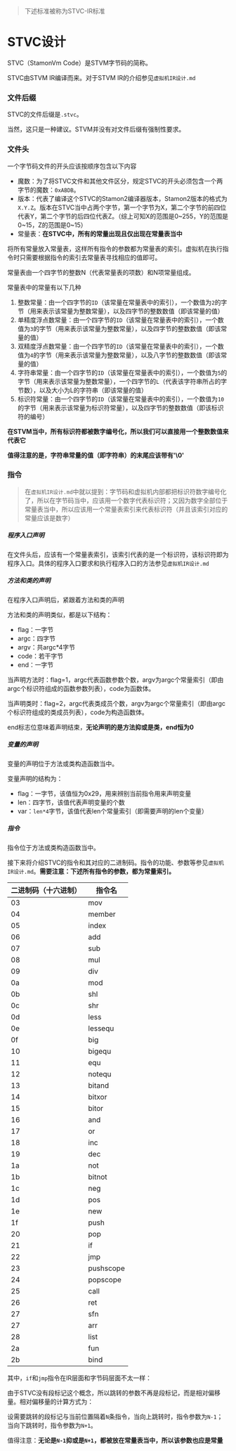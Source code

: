 <!--
 * @Name: 虚拟机STVC设计.md
 * @Copyright: Apache2.0
 * @Author: CLimber-Rong
 * @Date: 10/12/23 14:07
 * @Description: STVC-IR设计文档，文档版本v1.5
-->

> 下述标准被称为STVC-IR标准

# STVC设计

STVC（StamonVm Code）是STVM字节码的简称。

STVC由STVM IR编译而来。对于STVM IR的介绍参见``虚拟机IR设计.md``

### 文件后缀

STVC的文件后缀是``.stvc``。

当然，这只是一种建议。STVM并没有对文件后缀有强制性要求。

### 文件头

一个字节码文件的开头应该按顺序包含以下内容

* 魔数：为了将STVC文件和其他文件区分，规定STVC的开头必须包含一个两字节的魔数：``0xABDB``。
* 版本：代表了编译这个STVC的Stamon2编译器版本，Stamon2版本的格式为``X.Y.Z``。版本在STVC当中占两个字节，第一个字节为X，第二个字节的前四位代表Y，第二个字节的后四位代表Z。（综上可知X的范围是0&#126;255，Y的范围是0&#126;15，Z的范围是0&#126;15）
* 常量表：**在STVC中，所有的常量出现且仅出现在常量表当中**

将所有常量放入常量表，这样所有指令的参数都为常量表的索引。虚拟机在执行指令时只需要根据指令的索引去常量表寻找相应的值即可。

常量表由一个四字节的整数N（代表常量表的项数）和N项常量组成。

常量表中的常量有以下几种

1. 整数常量：由一个四字节的``ID``（该常量在常量表中的索引），一个数值为``2``的字节（用来表示该常量为整数常量），以及四字节的整数数值（即该常量的值）
2. 单精度浮点数常量：由一个四字节的``ID``（该常量在常量表中的索引），一个数值为``3``的字节（用来表示该常量为整数常量），以及四字节的整数数值（即该常量的值）
3. 双精度浮点数常量：由一个四字节的``ID``（该常量在常量表中的索引），一个数值为``4``的字节（用来表示该常量为整数常量），以及八字节的整数数值（即该常量的值）
4. 字符串常量：由一个四字节的``ID``（该常量在常量表中的索引），一个数值为``5``的字节（用来表示该常量为整数常量），一个四字节的``L``（代表该字符串所占的字节数），以及大小为L的字符串（即该常量的值）
5. 标识符常量：由一个四字节的``ID``（该常量在常量表中的索引），一个数值为``10``的字节（用来表示该常量为标识符常量），以及四字节的整数数值（即该标识符的编号）

**在STVM当中，所有标识符都被数字编号化，所以我们可以直接用一个整数数值来代表它**

**值得注意的是，字符串常量的值（即字符串）的末尾应该带有'\0'**

### 指令

> 在``虚拟机IR设计.md``中就以提到：字节码和虚拟机内部都把标识符数字编号化了，所以在字节码当中，应该用一个数字代表标识符；又因为数字全部位于常量表当中，所以应该用一个常量表索引来代表标识符（并且该索引对应的常量应该是数字）

##### 程序入口声明

在文件头后，应该有一个常量表索引，该索引代表的是一个标识符，该标识符即为程序入口。具体的程序入口要求和执行程序入口的方法参见``虚拟机IR设计.md``

##### 方法和类的声明

在程序入口声明后，紧跟着方法和类的声明

方法和类的声明类似，都是以下结构：

* flag：一字节
* argc：四字节
* argv：共argc*4字节
* code：若干字节
* end：一字节

当声明方法时：flag=1，argc代表函数参数个数，argv为argc个常量索引（即由argc个标识符组成的函数参数列表），code为函数体。

当声明类时：flag=2，argc代表类成员个数，argv为argc个常量索引（即由argc个标识符组成的类成员列表），code为构造函数体。

end标志位意味着声明结束，**无论声明的是方法抑或是类，end恒为0**

##### 变量的声明

变量的声明位于方法或类构造函数当中。

变量声明的结构为：

* flag：一字节，该值恒为0x29，用来辨别当前指令用来声明变量
* len：四字节，该值代表声明变量的个数
* var：``len*4``字节，该值代表len个常量索引（即需要声明的len个变量）

##### 指令

指令位于方法或类构造函数当中。

接下来将介绍STVC的指令和其对应的二进制码。指令的功能、参数等参见``虚拟机IR设计.md``。**需要注意：下述所有指令的参数，都为常量索引。**

|二进制码（十六进制）|指令名|
|-|-|
|03|mov|
|04|member|
|05|index|
|06|add|
|07|sub|
|08|mul|
|09|div|
|0a|mod|
|0b|shl|
|0c|shr|
|0d|less|
|0e|lessequ|
|0f|big|
|10|bigequ|
|11|equ|
|12|notequ|
|13|bitand|
|14|bitxor|
|15|bitor|
|16|and|
|17|or|
|18|inc|
|19|dec|
|1a|not|
|1b|bitnot|
|1c|neg|
|1d|pos|
|1e|new|
|1f|push|
|20|pop|
|21|if|
|22|jmp|
|23|pushscope|
|24|popscope|
|25|call|
|26|ret|
|27|sfn|
|27|arr|
|28|list|
|2a|fun|
|2b|bind|

其中，``if``和``jmp``指令在IR层面和字节码层面不太一样：

由于STVC没有段标记这个概念，所以跳转的参数不再是段标记，而是相对偏移量。相对偏移量的计算方式为：

设需要跳转的段标记与当前位置隔着``N``条指令，当向上跳转时，指令参数为``N-1``；当向下跳转时，指令参数为``N+1``。

值得注意：**无论是``N-1``抑或是``N+1``，都被放在常量表当中，所以该参数也应是常量**
